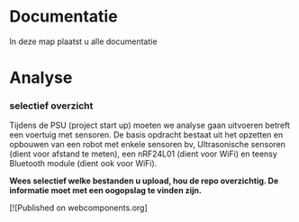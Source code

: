 # Documentatie

In deze map plaatst u alle documentatie

<h1>Analyse</h1>
<h3>selectief overzicht</h3>
Tijdens de PSU (project start up) moeten we analyse gaan uitvoeren betreft een voertuig met sensoren. De basis opdracht bestaat uit het opzetten en opbouwen van een robot met enkele sensoren bv, Ultrasonische sensoren (dient voor afstand te meten), een nRF24L01 (dient voor WiFi) en teensy Bluetooth module (dient ook voor WiFi). 


**Wees selectief welke bestanden u upload, hou de repo overzichtig. De informatie moet met een oogopslag te vinden zijn.**

[![Published on webcomponents.org]
